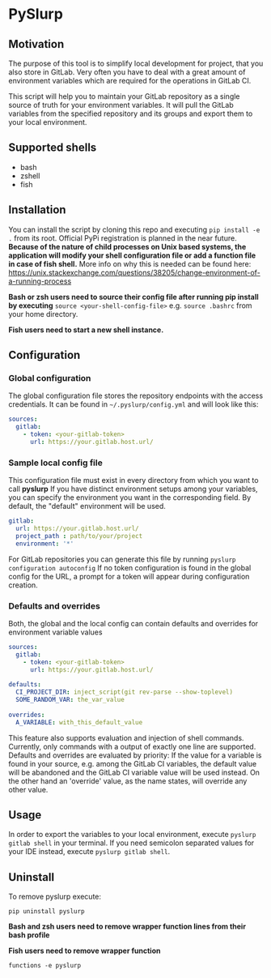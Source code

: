 # PySlurp

## Motivation
The purpose of this tool is to simplify local development for project, that you also store in GitLab.
Very often you have to deal with a great amount of environment variables which are required for the operations in
GitLab CI. 

This script will help you to maintain your GitLab repository as a single source of truth for your environment variables.
It will pull the GitLab variables from the specified repository and its groups and export them to your local environment.

## Supported shells

 - bash
 - zshell
 - fish

## Installation

You can install the script by cloning this repo and executing ```pip install -e .```
from its root. Official PyPi registration is planned in the near future.
**Because of the nature of child processes on Unix based systems, the application will modify your shell configuration file or add a function file in case of fish shell.**
More info on why this is needed can be found here:
https://unix.stackexchange.com/questions/38205/change-environment-of-a-running-process

**Bash or zsh users need to source their config file after running pip install by executing**
```source <your-shell-config-file>``` e.g. ```source .bashrc``` from your home directory.

**Fish users need to start a new shell instance.**

## Configuration

### Global configuration
The global configuration file stores the repository endpoints with the access credentials. It can be found 
in ```~/.pyslurp/config.yml``` and will look like this:
```yaml
sources:
  gitlab:
    - token: <your-gitlab-token>
      url: https://your.gitlab.host.url/
```

### Sample local config file
This configuration file must exist in every directory from which you want to call **pyslurp**
If you have distinct environment setups among your variables, you can specify the environment
you want in the corresponding field. By default, the "default" environment will be used.
```yaml
gitlab:
  url: https://your.gitlab.host.url/
  project_path : path/to/your/project
  environment: '*'
```
For GitLab repositories you can generate this file by running 
```pyslurp configuration autoconfig```
If no token configuration is found in the global config for the URL, a prompt for a
token will appear during configuration creation.

### Defaults and overrides
Both, the global and the local config can contain defaults and overrides for environment variable values
```yaml
sources:
  gitlab:
    - token: <your-gitlab-token>
      url: https://your.gitlab.host.url/
      
defaults:
  CI_PROJECT_DIR: inject_script(git rev-parse --show-toplevel)
  SOME_RANDOM_VAR: the_var_value
  
overrides:
  A_VARIABLE: with_this_default_value
```
This feature also supports evaluation and injection of shell commands. Currently, only commands with a output of exactly 
one line are supported. Defaults and overrides are evaluated by priority: If the value for a variable is found in your
source, e.g. among the GitLab CI variables, the default value will be abandoned and the GitLab CI variable value will be
used instead. On the other hand an 'override' value, as the name states, will override any other value.


## Usage

In order to export the variables to your local environment, execute
```pyslurp gitlab shell``` in your terminal.
If you need semicolon separated values for your IDE instead, execute ```pyslurp gitlab shell```. 

## Uninstall

To remove pyslurp execute:

```pip uninstall pyslurp```

**Bash and zsh users need to remove wrapper function lines from their bash profile**

**Fish users need to remove wrapper function**

```functions -e pyslurp```